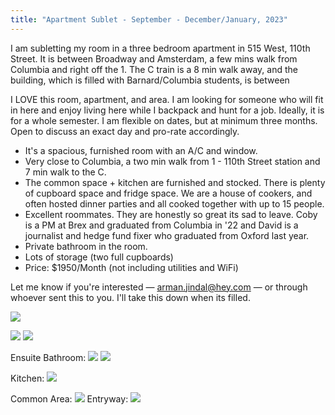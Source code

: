 ```yaml
---
title: "Apartment Sublet - September - December/January, 2023"
---
```


I am subletting my room in a three bedroom apartment in 515 West, 110th Street. It is between Broadway and Amsterdam, a few mins walk from Columbia and right off the 1. The C train is a 8 min walk away, and the building, which is filled with Barnard/Columbia students, is between 

I LOVE this room, apartment, and area. I am looking for someone who will fit in here and enjoy living here while I backpack and hunt for a job. Ideally, it is for a whole semester. I am flexible on dates, but at minimum three months. Open to discuss an exact day and pro-rate accordingly. 

- It's a spacious, furnished room with an A/C and window. 
- Very close to Columbia, a two min walk from 1 - 110th Street station and 7 min walk to the C.
- The common space + kitchen are furnished and stocked. There is plenty of cupboard space and fridge space. We are a house of cookers, and often hosted dinner parties and all cooked together with up to 15 people. 
- Excellent roommates. They are honestly so great its sad to leave. Coby is a PM at Brex and graduated from Columbia in '22 and David is a journalist and hedge fund fixer who graduated from Oxford last year. 
- Private bathroom in the room. 
- Lots of storage (two full cupboards)
- Price: $1950/Month (not including utilities and WiFi)

Let me know if you're interested — arman.jindal@hey.com — or through whoever sent this to you. I'll take this down when its filled. 

![](digital-garden/Images/sublet/room-entryway-view.jpg)

![](digital-garden/Images/sublet/room.jpg)
 ![](digital-garden/Images/sublet/bedroom-2.jpg)
 
 Ensuite Bathroom:
  ![](digital-garden/Images/sublet/bathroom.jpg)
   ![](digital-garden/Images/sublet/bathroom-1.jpg)

Kitchen:
  ![](digital-garden/Images/sublet/kitchen.jpg)

Common Area:
  ![](digital-garden/Images/sublet/common-area.jpg)
Entryway: 
 ![](digital-garden/Images/sublet/entryway.jpg)
 